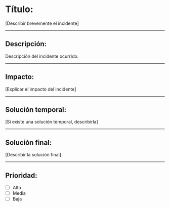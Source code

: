 
# Título:  
[Describir brevemente el incidente]

---

## Descripción:
Descripción del incidente ocurrido.

---

## Impacto:
[Explicar el impacto del incidente]

---

## Solución temporal:
[Si existe una solución temporal, describirla]

---

## Solución final:
[Describir la solución final]

---

## Prioridad:
- [ ] Alta
- [ ] Media
- [ ] Baja
